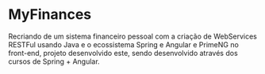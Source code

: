 # MyFinances
Recriando de um sistema financeiro pessoal com a criação de WebServices RESTFul usando Java e o ecossistema Spring e Angular e PrimeNG no front-end, projeto desenvolvido este, sendo desenvolvido através dos cursos de Spring + Angular.

